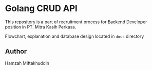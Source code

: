 # Golang CRUD API

This repository is a part of recruitment process for Backend Developer position in PT. Mitra Kasih Perkasa.

Flowchart, explanation and database design located in `docs` directory

## Author

Hamzah Miftakhuddin
